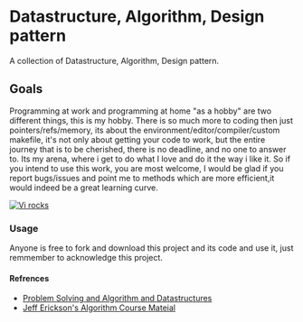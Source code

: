 # Datastructure, Algorithm, Design pattern
A collection of Datastructure, Algorithm, Design pattern.

## Goals
Programming at work and programming at home "as a hobby" are two different things,
this is my hobby. There is so much more to coding then just pointers/refs/memory, 
its about the environment/editor/compiler/custom makefile, it's not only about getting 
your code to work, but the entire journey that is to be cherished, there is no deadline, 
and no one to answer to. Its my arena, where i get to do what I love and do it the way i 
like it.  So if you intend to use this work, you are most welcome, I would be glad
if you report bugs/issues and point me to methods which are more efficient,it would indeed 
be a great learning curve.

<a href="http://tinypic.com?ref=2qkui9s" target="_blank"><img src="http://i42.tinypic.com/2qkui9s.png" border="0"
alt="Vi rocks"></a>

### Usage
Anyone is free to fork and download this project and its code and use it, just remmember to 
acknowledge this project.

#### Refrences
* [Problem Solving and Algorithm and Datastructures](http://interactivepython.org/runestone/static/pythonds/index.html)
* [Jeff Erickson's Algorithm Course Mateial](http://www.cs.uiuc.edu/~jeffe/teaching/algorithms/)
